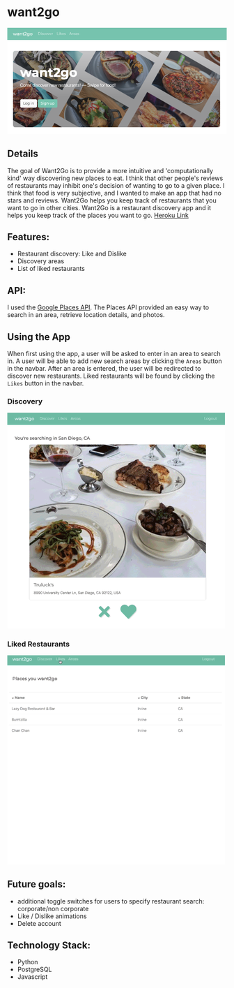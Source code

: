 # want2go
<img src="./assets/want2go-readme.png" width="800"/>

## Details
The goal of Want2Go is to provide a more intuitive and 'computationally kind' way discovering new places to eat. I think that other people's reviews of restaurants may inhibit one's decision of wanting to go to a given place. I think that food is very subjective, and I wanted to make an app that had no stars and reviews. Want2Go helps you keep track of restaurants that you want to go in other cities. Want2Go is a restaurant discovery app and it helps you keep track of the places you want to go. [Heroku Link](https://want2go.herokuapp.com/)

## Features:
* Restaurant discovery: Like and Dislike
* Discovery areas
* List of liked restaurants

## API:
I used the [Google Places API](https://developers.google.com/places/web-service/overview). The Places API provided an easy way to search in an area, retrieve location details, and photos.

## Using the App
When first using the app, a user will be asked to enter in an area to search in. A user will be able to add new search areas by clicking the `Areas` button in the navbar. After an area is entered, the user will be redirected to discover new restaurants. Liked restaurants will be found by clicking the `Likes` button in the navbar.

### Discovery
<img src="./assets/likes-01.gif" width="500"/>

### Liked Restaurants
<img src="./assets/areas-01.gif"  width="500"/>


## Future goals:
* additional toggle switches for users to specify restaurant search: corporate/non corporate
* Like / Dislike animations
* Delete account

## Technology Stack:
* Python
* PostgreSQL
* Javascript 



